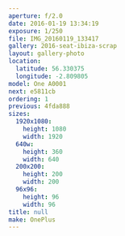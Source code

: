 ```yaml
---
aperture: f/2.0
date: 2016-01-19 13:34:19
exposure: 1/250
file: IMG_20160119_133417
gallery: 2016-seat-ibiza-scrap
layout: gallery-photo
location:
  latitude: 56.330375
  longitude: -2.809805
model: One A0001
next: e5811cb
ordering: 1
previous: 4fda888
sizes:
  1920x1080:
    height: 1080
    width: 1920
  640w:
    height: 360
    width: 640
  200x200:
    height: 200
    width: 200
  96x96:
    height: 96
    width: 96
title: null
make: OnePlus
---
```


